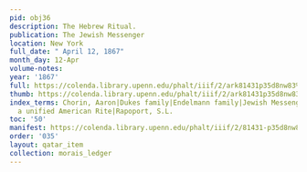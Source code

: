 ```yaml
---
pid: obj36
description: The Hebrew Ritual.
publication: The Jewish Messenger
location: New York
full_date: " April 12, 1867"
month_day: 12-Apr
volume-notes:
year: '1867'
full: https://colenda.library.upenn.edu/phalt/iiif/2/ark81431p35d8nw83%2FSHA256E-s7350901--da281065782474f00ba48b4f178e68a3ee8bc4f640deaf5e7725b445689f127d.jpeg/full/3500,/0/default.jpg
thumb: https://colenda.library.upenn.edu/phalt/iiif/2/ark81431p35d8nw83%2FSHA256E-s7350901--da281065782474f00ba48b4f178e68a3ee8bc4f640deaf5e7725b445689f127d.jpeg/full/!200,200/0/default.jpg
index_terms: Chorin, Aaron|Dukes family|Endelmann family|Jewish Messenger|Creating
  a unified American Rite|Rapoport, S.L.
toc: '50'
manifest: https://colenda.library.upenn.edu/phalt/iiif/2/81431-p35d8nw83/manifest
order: '035'
layout: qatar_item
collection: morais_ledger
---
```

